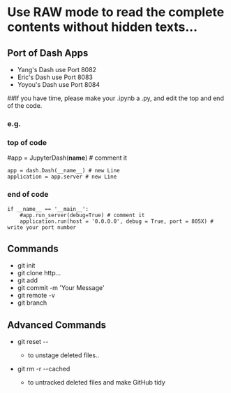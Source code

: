 # Use RAW mode to read the complete contents without hidden texts...

## Port of Dash Apps
- Yang's Dash use Port 8082
- Eric's Dash use Port 8083
- Yoyou's Dash use Port 8084

##If you have time, please make your .ipynb a .py, and edit the top and end of the code.

### e.g.
### top of code
#app = JupyterDash(__name__) # comment it
```
app = dash.Dash(__name__) # new Line
application = app.server # new Line
```
### end of code
```
if __name__ == '__main__':
    #app.run_server(debug=True) # comment it
    application.run(host = '0.0.0.0', debug = True, port = 805X) # write your port number
```

## Commands
- git init
- git clone http...
- git add <file>
- git commit -m 'Your Message'
- git remote -v
- git branch

## Advanced Commands
- git reset -- <file>
  - to unstage deleted files..

- git rm -r <directory> --cached
  - to untracked deleted files and make GitHub tidy
